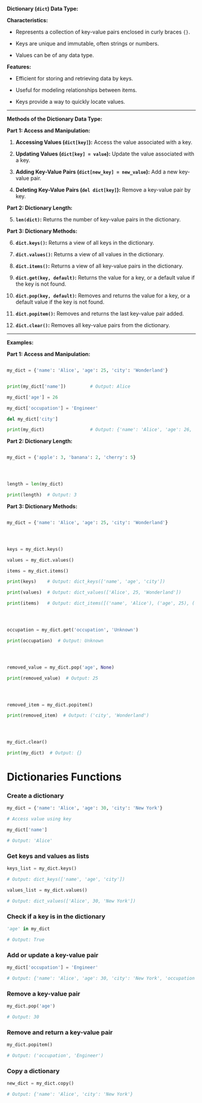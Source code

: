 **Dictionary (`dict`) Data Type:**


**Characteristics:**

- Represents a collection of key-value pairs enclosed in curly braces `{}`.

- Keys are unique and immutable, often strings or numbers.

- Values can be of any data type.




**Features:**

- Efficient for storing and retrieving data by keys.

- Useful for modeling relationships between items.

- Keys provide a way to quickly locate values.


---

**Methods of the Dictionary Data Type:**




**Part 1: Access and Manipulation:**

1. **Accessing Values (`dict[key]`):** Access the value associated with a key.

2. **Updating Values (`dict[key] = value`):** Update the value associated with a key.

3. **Adding Key-Value Pairs (`dict[new_key] = new_value`):** Add a new key-value pair.

4. **Deleting Key-Value Pairs (`del dict[key]`):** Remove a key-value pair by key.




**Part 2: Dictionary Length:**

5. **`len(dict)`:** Returns the number of key-value pairs in the dictionary.




**Part 3: Dictionary Methods:**

6. **`dict.keys()`:** Returns a view of all keys in the dictionary.

7. **`dict.values()`:** Returns a view of all values in the dictionary.

8. **`dict.items()`:** Returns a view of all key-value pairs in the dictionary.

9. **`dict.get(key, default)`:** Returns the value for a key, or a default value if the key is not found.

10. **`dict.pop(key, default)`:** Removes and returns the value for a key, or a default value if the key is not found.

11. **`dict.popitem()`:** Removes and returns the last key-value pair added.

12. **`dict.clear()`:** Removes all key-value pairs from the dictionary.




---

**Examples:**

**Part 1: Access and Manipulation:**

```python

my_dict = {'name': 'Alice', 'age': 25, 'city': 'Wonderland'}


print(my_dict['name'])         # Output: Alice

my_dict['age'] = 26

my_dict['occupation'] = 'Engineer'

del my_dict['city']

print(my_dict)                 # Output: {'name': 'Alice', 'age': 26, 'occupation': 'Engineer'}

```




**Part 2: Dictionary Length:**

```python

my_dict = {'apple': 3, 'banana': 2, 'cherry': 5}




length = len(my_dict)

print(length)  # Output: 3

```




**Part 3: Dictionary Methods:**

```python

my_dict = {'name': 'Alice', 'age': 25, 'city': 'Wonderland'}




keys = my_dict.keys()

values = my_dict.values()

items = my_dict.items()

print(keys)    # Output: dict_keys(['name', 'age', 'city'])

print(values)  # Output: dict_values(['Alice', 25, 'Wonderland'])

print(items)   # Output: dict_items([('name', 'Alice'), ('age', 25), ('city', 'Wonderland')])




occupation = my_dict.get('occupation', 'Unknown')

print(occupation)  # Output: Unknown




removed_value = my_dict.pop('age', None)

print(removed_value)  # Output: 25




removed_item = my_dict.popitem()

print(removed_item)  # Output: ('city', 'Wonderland')




my_dict.clear()

print(my_dict)  # Output: {}

```

# Dictionaries Functions

### Create a dictionary
```python
my_dict = {'name': 'Alice', 'age': 30, 'city': 'New York'}

# Access value using key

my_dict['name']

# Output: 'Alice'
```



### Get keys and values as lists
```python
keys_list = my_dict.keys()

# Output: dict_keys(['name', 'age', 'city'])

values_list = my_dict.values()

# Output: dict_values(['Alice', 30, 'New York'])
```



### Check if a key is in the dictionary
```python
'age' in my_dict

# Output: True
```



### Add or update a key-value pair
```python
my_dict['occupation'] = 'Engineer'

# Output: {'name': 'Alice', 'age': 30, 'city': 'New York', 'occupation': 'Engineer'}
```

### Remove a key-value pair
```python
my_dict.pop('age')

# Output: 30
```



### Remove and return a key-value pair
```python
my_dict.popitem()

# Output: ('occupation', 'Engineer')
```



### Copy a dictionary
```python
new_dict = my_dict.copy()

# Output: {'name': 'Alice', 'city': 'New York'}
```